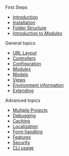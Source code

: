 First Steps

* [Introduction](page/introduction)
* [Installation](page/installation)
* [Folder Structure](page/folder-structure)
* [Introduction to _Modules_](page/introduction-to-modules)

General topics

* [URL Layout](page/urllayout)
* [Controllers](page/controllers)
* [Configuration](page/configuration)
* [_Modules_](page/modules)
* [Models](page/models)
* [Views](page/views)
* [Environment information](page/environment)
* [Extending](page/extending)

Advanced topics

* [Multiple Projects](page/multiplesites)
* [Debugging](page/debugging)
* [Caching](page/caching)
* [Localization](page/localization)
* [Form handling](page/formhandling)
* [Features](page/features)
* [Security](page/security)
* [CLI usage](page/cli)
